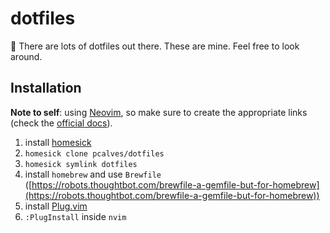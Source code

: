 # dotfiles
🍵 There are lots of dotfiles out there. These are mine. Feel free to look around.

## Installation		
**Note to self**: using [Neovim](http://neovim.io), so make sure to create the appropriate links (check the [official docs](https://neovim.io/doc/user/nvim.html#nvim-from-vim)).		
		
1. install [homesick](https://github.com/technicalpickles/homesick)		
2. `homesick clone pcalves/dotfiles`		
3. `homesick symlink dotfiles`		
4. install `homebrew` and use `Brewfile` ([https://robots.thoughtbot.com/brewfile-a-gemfile-but-for-homebrew](https://robots.thoughtbot.com/brewfile-a-gemfile-but-for-homebrew))		
5. install [Plug.vim](https://github.com/junegunn/vim-plug)		
6. `:PlugInstall` inside `nvim`
